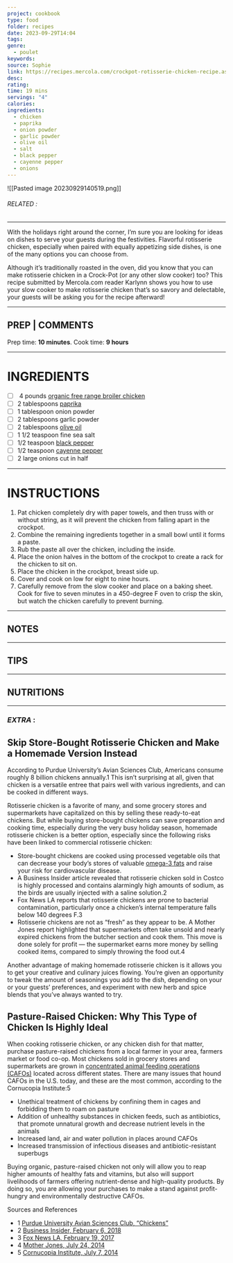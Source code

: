 ```yaml
---
project: cookbook
type: food
folder: recipes
date: 2023-09-29T14:04
tags: 
genre:
  - poulet
keywords: 
source: Sophie
link: https://recipes.mercola.com/crockpot-rotisserie-chicken-recipe.aspx?utm_source=prnl&utm_medium=email&utm_content=art2&utm_campaign=20181202Z1&et_cid=DM251499&et_rid=483267576
desc: 
rating: 
time: 19 mins
servings: "4"
calories: 
ingredients:
  - chicken
  - paprika
  - onion powder
  - garlic powder
  - olive oil
  - salt
  - black pepper
  - cayenne pepper
  - onions
---
```


![[Pasted image 20230929140519.png]]
###### *RELATED* : 
---
With the holidays right around the corner, I’m sure you are looking for ideas on dishes to serve your guests during the festivities. Flavorful rotisserie chicken, especially when paired with equally appetizing side dishes, is one of the many options you can choose from.

Although it’s traditionally roasted in the oven, did you know that you can make rotisserie chicken in a Crock-Pot (or any other slow cooker) too? This recipe submitted by Mercola.com reader Karlynn shows you how to use your slow cooker to make rotisserie chicken that’s so savory and delectable, your guests will be asking you for the recipe afterward!

---
## PREP | COMMENTS

Prep time: **10 minutes**.  Cook time: **9 hours**

---
# INGREDIENTS

- [ ]  4 pounds [organic free range broiler chicken](https://foodfacts.mercola.com/organic-pasture-raised-chicken.html)
- [ ] 2 tablespoons [paprika](https://articles.mercola.com/herbs-spices/paprika.aspx)
- [ ] 1 tablespoon onion powder
- [ ] 2 tablespoons garlic powder
- [ ] 2 tablespoons [olive oil](https://articles.mercola.com/herbal-oils/olive-oil.aspx)
- [ ] 1 1/2 teaspoon fine sea salt
- [ ] 1/2 teaspoon [black pepper](https://foodfacts.mercola.com/black-pepper.html)
- [ ] 1/2 teaspoon [cayenne pepper](https://foodfacts.mercola.com/cayenne-pepper.html)
- [ ] 2 large onions cut in half

---
# INSTRUCTIONS

1. Pat chicken completely dry with paper towels, and then truss with or without string, as it will prevent the chicken from falling apart in the crockpot.
2. Combine the remaining ingredients together in a small bowl until it forms a paste.
3. Rub the paste all over the chicken, including the inside.
4. Place the onion halves in the bottom of the crockpot to create a rack for the chicken to sit on.
5. Place the chicken in the crockpot, breast side up.
6. Cover and cook on low for eight to nine hours.
7. Carefully remove from the slow cooker and place on a baking sheet. Cook for five to seven minutes in a 450-degree F oven to crisp the skin, but watch the chicken carefully to prevent burning.

---
## NOTES



---
## TIPS



---
## NUTRITIONS



---
### *EXTRA* :



## Skip Store-Bought Rotisserie Chicken and Make a Homemade Version Instead

According to Purdue University’s Avian Sciences Club, Americans consume roughly 8 billion chickens annually.1 This isn’t surprising at all, given that chicken is a versatile entree that pairs well with various ingredients, and can be cooked in different ways.

Rotisserie chicken is a favorite of many, and some grocery stores and supermarkets have capitalized on this by selling these ready-to-eat chickens. But while buying store-bought chickens can save preparation and cooking time, especially during the very busy holiday season, homemade rotisserie chicken is a better option, especially since the following risks have been linked to commercial rotisserie chicken:

- Store-bought chickens are cooked using processed vegetable oils that can decrease your body’s stores of valuable [omega-3 fats](https://articles.mercola.com/omega-3.aspx) and raise your risk for cardiovascular disease.
- A Business Insider article revealed that rotisserie chicken sold in Costco is highly processed and contains alarmingly high amounts of sodium, as the birds are usually injected with a saline solution.2
- Fox News LA reports that rotisserie chickens are prone to bacterial contamination, particularly once a chicken’s internal temperature falls below 140 degrees F.3
- Rotisserie chickens are not as “fresh” as they appear to be. A Mother Jones report highlighted that supermarkets often take unsold and nearly expired chickens from the butcher section and cook them. This move is done solely for profit — the supermarket earns more money by selling cooked items, compared to simply throwing the food out.4

Another advantage of making homemade rotisserie chicken is it allows you to get your creative and culinary juices flowing. You’re given an opportunity to tweak the amount of seasonings you add to the dish, depending on your or your guests’ preferences, and experiment with new herb and spice blends that you’ve always wanted to try.

## Pasture-Raised Chicken: Why This Type of Chicken Is Highly Ideal

When cooking rotisserie chicken, or any chicken dish for that matter, purchase pasture-raised chickens from a local farmer in your area, farmers market or food co-op. Most chickens sold in grocery stores and supermarkets are grown in [concentrated animal feeding operations (CAFOs)](https://www.mercola.com/infographics/truth-about-factory-farms.htm) located across different states. There are many issues that hound CAFOs in the U.S. today, and these are the most common, according to the Cornucopia Institute:5

- Unethical treatment of chickens by confining them in cages and forbidding them to roam on pasture
- Addition of unhealthy substances in chicken feeds, such as antibiotics, that promote unnatural growth and decrease nutrient levels in the animals
- Increased land, air and water pollution in places around CAFOs
- Increased transmission of infectious diseases and antibiotic-resistant superbugs

Buying organic, pasture-raised chicken not only will allow you to reap higher amounts of healthy fats and vitamins, but also will support livelihoods of farmers offering nutrient-dense and high-quality products. By doing so, you are allowing your purchases to make a stand against profit-hungry and environmentally destructive CAFOs.


Sources and References

- 1 [Purdue University Avian Sciences Club, “Chickens”](http://www.ansc.purdue.edu/faen/poultry%20facts.html)
- 2 [Business Insider, February 6, 2018](https://www.businessinsider.com/theres-a-secret-ingredient-in-costcos-famous-rotisserie-chicken-2018-2)
- 3 [Fox News LA, February 19, 2017](http://www.foxla.com/news/local-news/for-rotisserie-chickens-at-the-grocery-store-theres-a-danger-zone)
- 4 [Mother Jones, July 24, 2014](https://www.motherjones.com/kevin-drum/2014/07/help-us-solve-rotisserie-chicken-mystery/)
- 5 [Cornucopia Institute, July 7, 2014](https://www.cornucopia.org/2014/07/factory-farmed-chickens-hidden-cost-cheap-chicken)